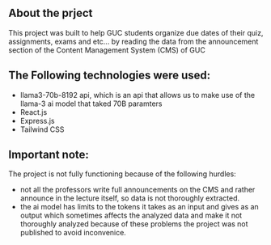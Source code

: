 ## About the prject
This project was built to help GUC students organize due dates of their quiz, assignments, exams and etc... by reading the data from the announcement section of the Content Management System (CMS) of GUC

## The Following technologies were used:
 - llama3-70b-8192 api, which is an api that allows us to make use of the llama-3  ai model that taked 70B paramters
 - React.js
 - Express.js
 - Tailwind CSS

##  Important note:
The project is not fully functioning because of the following hurdles:
  - not all the professors write full announcements on the CMS and rather announce in the lecture itself, so data is not thoroughly extracted.
  - the ai model has limits to the tokens it takes as an input and gives as an output which sometimes affects the analyzed data and make it not thoroughly analyzed
because of these problems the project was not published to avoid inconvenice. 

